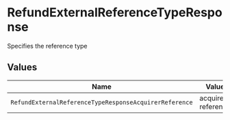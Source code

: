 # RefundExternalReferenceTypeResponse

Specifies the reference type


## Values

| Name                                                   | Value                                                  |
| ------------------------------------------------------ | ------------------------------------------------------ |
| `RefundExternalReferenceTypeResponseAcquirerReference` | acquirer-reference                                     |